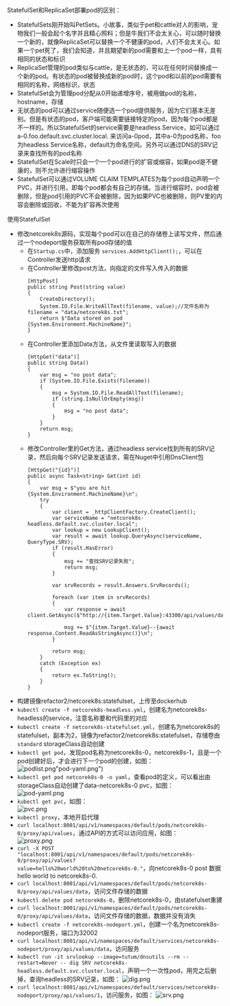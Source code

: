 StatefulSet和ReplicaSet部署pod的区别：
  * StatefulSets刚开始叫PetSets。小故事，类似于pet和cattle对人的影响，宠物我们一般会起个名字并且精心照料；但是牛我们不会太关心，可以随时替换一个新的，就像ReplicaSet可以替换一个不健康的pod，人们不会太关心。如果一个pet死了，我们会知道，并且期望新的pod需要和上一个pod一样，具有相同的状态和标识
  * ReplicaSet管理的pod类似与cattle，是无状态的，可以在任何时间替换成一个新的pod。有状态的pod被替换成新的pod时，这个pod和以前的pod需要有相同的名称，网络标识，状态
  * StatefulSet会为管理pod分配从0开始递增序号，被用做pod的名称，hostname，存储
  * 无状态的pod可以通过service随便选一个pod提供服务，因为它们基本无差别。但是有状态的pod，客户端可能需要链接特定的pod，因为每个pod都是不一样的。所以StatefulSet的service需要是headless Service，如可以通过a-0.foo.default.svc.cluster.local. 来访问a-0pod，其中a-0为pod名称，foo为headless Service名称，default为命名空间。另外可以通过DNS的SRV记录来查找所有的pod名称
  * StatefulSet在Scale时只会一个一个pod进行的扩容或缩容，如果pod是不健康的，则不允许进行缩容操作
  * StatefulSet可以通过VOLUME CLAIM TEMPLATES为每个pod自动声明一个PVC，并进行引用，即每个pod都会有自己的存储。当进行缩容时，pod会被删除，但是pod引用的PVC不会被删除，因为如果PVC也被删除，则PV里的内容会删除或回收，不能为扩容再次使用

使用StatefulSet
  * 修改netcorek8s源码，实现每个pod可以在自己的存储卷上读写文件，然后通过一个nodeport服务获取所有pod存储的值
      * 在`Startup.cs`中，添加服务 `services.AddHttpClient();`，可以在Controller发送http请求
      * 在Controller里修改post方法，向指定的文件写入传入的数据
        ```
        [HttpPost]
        public string Post(string value)
        {
            CreateDirectory();
            System.IO.File.WriteAllText(filename, value);//文件名称为filename = "data/netcorek8s.txt";
            return $"Data stored on pod {System.Environment.MachineName}";
        }
        ```
      * 在Controller里添加Data方法，从文件里读取写入的数据
        ```
        [HttpGet("data")]
        public string Data()
        {
            var msg = "no post data";
            if (System.IO.File.Exists(filename))
            {
                msg = System.IO.File.ReadAllText(filename);
                if (string.IsNullOrEmpty(msg))
                {
                    msg = "no post data";
                }
            }
            return msg;
        }
        ```
      * 修改Controller里的Get方法，通过headless service找到所有的SRV记录，然后向每个SRV记录发送请求，需在Nuget中引用DnsClient包
        ```
        [HttpGet("{id}")]
        public async Task<string> Get(int id)
        {
            var msg = $"you are hit {System.Environment.MachineName}\n";
            try
            {
                var client = _httpClientFactory.CreateClient();
                var serviceName = "netcorek8s-headless.default.svc.cluster.local";
                var lookup = new LookupClient();
                var result = await lookup.QueryAsync(serviceName, QueryType.SRV);
                if (result.HasError)
                {
                    msg += "查找SRV记录失败";
                    return msg;
                }

                var srvRecords = result.Answers.SrvRecords();
                
                foreach (var item in srvRecords)
                {
                    var response = await client.GetAsync($"http://{item.Target.Value}:43300/api/values/data");

                    msg += $"{item.Target.Value}--{await response.Content.ReadAsStringAsync()}\n";
                }

                return msg;
            }
            catch (Exception ex)
            {
                return ex.ToString();
            }
        }
        ```
  * 构建镜像refactor2/netcorek8s:statefulset，上传至dockerhub
  * `kubectl create -f netcorek8s-headless.yml`，创建名为netcorek8s-headless的service，注意名称要和代码里的对应
  * `kubectl create -f netcorek8s-statefulset.yml`，创建名为netcorek8s的statefulset，副本为2，镜像为refactor2/netcorek8s:statefulset，存储卷由`standard` storageClass自动创建
  * `kubectl get pod`，发现pod名称为netcorek8s-0，netcorek8s-1，且是一个pod创建好后，才会进行下一个pod的创建，如图：  
    ![podlist.png](https://images.gitee.com/uploads/images/2019/0301/150147_01e3def7_5849.png "podlist.png")"pod-yaml.png")
  * `kubectl get pod netcorek8s-0 -o yaml`，查看pod的定义，可以看出由storageClass自动创建了data-netcorek8s-0 pvc，如图：  
    ![pod-yaml.png](https://images.gitee.com/uploads/images/2019/0301/150155_85ecc3da_5849.png "pod-yaml.png")
  * `kubectl get pvc`，如图：  
    ![pvc.png](https://images.gitee.com/uploads/images/2019/0301/150214_ddee0f14_5849.png "pvc.png")
  * `kubectl proxy`，本地开启代理
  * `curl localhost:8001/api/v1/namespaces/default/pods/netcorek8s-0/proxy/api/values`，通过API的方式可以访问应用，如图：  
    ![proxy.png](https://images.gitee.com/uploads/images/2019/0301/150204_57a06137_5849.png "proxy.png")
  * `curl -X POST "localhost:8001/api/v1/namespaces/default/pods/netcorek8s-0/proxy/api/values?           value=hello%20world%20to%20netcorek8s-0."`，向netcorek8s-0 post 数据hello world to netcorek8s-0.
  * `curl localhost:8001/api/v1/namespaces/default/pods/netcorek8s-0/proxy/api/values/data`，访问文件存储的数据
  * `kubectl delete pod netcorek8s-0`，删除netcorek8s-0，由statefulset重建
  * `curl localhost:8001/api/v1/namespaces/default/pods/netcorek8s-0/proxy/api/values/data`，访问文件存储的数据，数据并没有消失
  * `kubectl create -f netcorek8s-nodeport.yml`，创建一个名为netcorek8s-nodeport服务，端口为32002
  * `curl localhost:8001/api/v1/namespaces/default/services/netcorek8s-nodeport/proxy/api/values/data`，访问服务
  * `kubectl run -it srvlookup --image=tutum/dnsutils --rm --restart=Never -- dig SRV netcorek8s-headless.default.svc.cluster.local`，声明一个一次性pod，用完之后删掉，查询headless的SRV记录，如图： ![dig.png](https://images.gitee.com/uploads/images/2019/0301/150138_c541654f_5849.png "dig.png")
  * `curl localhost:8001/api/v1/namespaces/default/services/netcorek8s-nodeport/proxy/api/values/1`，访问服务，如图：  ![srv.png](https://images.gitee.com/uploads/images/2019/0301/150912_da679ac3_5849.png "srv.png")